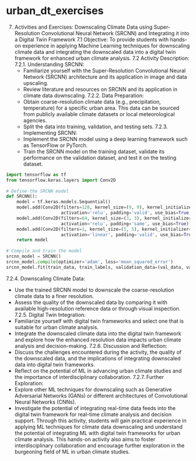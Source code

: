 # urban_dt_exercises

7. Activities and Exercises:
Downscaling Climate Data using Super-Resolution Convolutional Neural Network (SRCNN) and Integrating it into a Digital Twin Framework
7.1 Objective:
To provide students with hands-on experience in applying Machine Learning techniques for downscaling climate data and integrating the downscaled data into a digital twin framework for enhanced urban climate analysis.
7.2 Activity Description:
7.2.1. Understanding SRCNN:
   - Familiarize yourself with the Super-Resolution Convolutional Neural Network (SRCNN) architecture and its application in image and data upscaling.
   - Review literature and resources on SRCNN and its application in climate data downscaling.
7.2.2. Data Preparation:
   - Obtain coarse-resolution climate data (e.g., precipitation, temperature) for a specific urban area. This data can be sourced from publicly available climate datasets or local meteorological agencies.
   - Split the data into training, validation, and testing sets.
7.2.3. Implementing SRCNN:
   - Implement the SRCNN model using a deep learning framework such as TensorFlow or PyTorch.
   - Train the SRCNN model on the training dataset, validate its performance on the validation dataset, and test it on the testing dataset.
```python
import tensorflow as tf
from tensorflow.keras.layers import Conv2D
 
# Define the SRCNN model
def SRCNN():
    model = tf.keras.models.Sequential()
    model.add(Conv2D(filters=128, kernel_size=(9, 9), kernel_initializer='glorot_uniform',
                     activation='relu', padding='valid', use_bias=True, input_shape=(None, None, 1)))
    model.add(Conv2D(filters=64, kernel_size=(3, 3), kernel_initializer='glorot_uniform',
                     activation='relu', padding='same', use_bias=True))
    model.add(Conv2D(filters=1, kernel_size=(5, 5), kernel_initializer='glorot_uniform',
                     activation='linear', padding='valid', use_bias=True))
    return model
 
# Compile and train the model
srcnn_model = SRCNN()
srcnn_model.compile(optimizer='adam', loss='mean_squared_error')
srcnn_model.fit(train_data, train_labels, validation_data=(val_data, val_labels), epochs=20, batch_size=16)
```
7.2.4. Downscaling Climate Data:
   - Use the trained SRCNN model to downscale the coarse-resolution climate data to a finer resolution.
   - Assess the quality of the downscaled data by comparing it with available high-resolution reference data or through visual inspection.
7.2.5. Digital Twin Integration:
   - Familiarize yourself with digital twin frameworks and select one that is suitable for urban climate analysis.
   - Integrate the downscaled climate data into the digital twin framework and explore how the enhanced resolution data impacts urban climate analysis and decision-making.
7.2.6. Discussion and Reflection:
   - Discuss the challenges encountered during the activity, the quality of the downscaled data, and the implications of integrating downscaled data into digital twin frameworks.
   - Reflect on the potential of ML in advancing urban climate studies and the importance of interdisciplinary collaboration.
7.2.7. Further Exploration:
   - Explore other ML techniques for downscaling such as Generative Adversarial Networks (GANs) or different architectures of Convolutional Neural Networks (CNNs).
   - Investigate the potential of integrating real-time data feeds into the digital twin framework for real-time climate analysis and decision support. 
Through this activity, students will gain practical experience in applying ML techniques for climate data downscaling and understand the potential of integrating ML with digital twin frameworks for urban climate analysis. This hands-on activity also aims to foster interdisciplinary collaboration and encourage further exploration in the burgeoning field of ML in urban climate studies.
